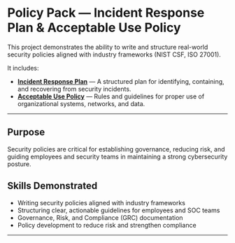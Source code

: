 # Policy Pack — Incident Response Plan & Acceptable Use Policy  

This project demonstrates the ability to write and structure real-world security policies aligned with industry frameworks (NIST CSF, ISO 27001).  

It includes:  
- **[Incident Response Plan](Incident%20Response%20Plan.md)** — A structured plan for identifying, containing, and recovering from security incidents.  
- **[Acceptable Use Policy](Acceptable-use-policy.md)** — Rules and guidelines for proper use of organizational systems, networks, and data.  

---

## Purpose  
Security policies are critical for establishing governance, reducing risk, and guiding employees and security teams in maintaining a strong cybersecurity posture.  

## Skills Demonstrated  
- Writing security policies aligned with industry frameworks  
- Structuring clear, actionable guidelines for employees and SOC teams  
- Governance, Risk, and Compliance (GRC) documentation  
- Policy development to reduce risk and strengthen compliance  

---
